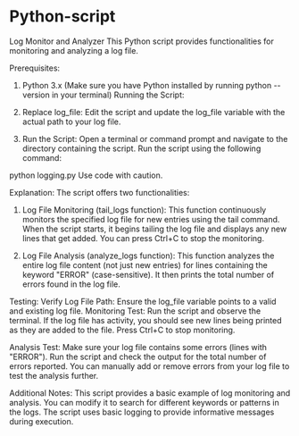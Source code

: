 # Python-script

Log Monitor and Analyzer
This Python script provides functionalities for monitoring and analyzing a log file.

Prerequisites:
1) Python 3.x (Make sure you have Python installed by running python --version in your terminal)
Running the Script:

2) Replace log_file: Edit the script and update the log_file variable with the actual path to your log file.

3) Run the Script:
Open a terminal or command prompt and navigate to the directory containing the script.
Run the script using the following command:

python logging.py
Use code with caution.

Explanation:
The script offers two functionalities:

1) Log File Monitoring (tail_logs function):
This function continuously monitors the specified log file for new entries using the tail command.
When the script starts, it begins tailing the log file and displays any new lines that get added.
You can press Ctrl+C to stop the monitoring.

2) Log File Analysis (analyze_logs function):
This function analyzes the entire log file content (not just new entries) for lines containing the keyword "ERROR" (case-sensitive).
It then prints the total number of errors found in the log file.

Testing:
Verify Log File Path: Ensure the log_file variable points to a valid and existing log file.
Monitoring Test: Run the script and observe the terminal. If the log file has activity, you should see new lines being printed as they are added to the file. Press Ctrl+C to stop monitoring.

Analysis Test: Make sure your log file contains some errors (lines with "ERROR"). Run the script and check the output for the total number of errors reported. You can manually add or remove errors from your log file to test the analysis further.

Additional Notes:
This script provides a basic example of log monitoring and analysis. You can modify it to search for different keywords or patterns in the logs.
The script uses basic logging to provide informative messages during execution.
